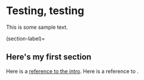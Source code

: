 # Testing, testing

This is some sample text.

(section-label)=
## Here's my first section

Here is a [reference to the intro](intro.md). Here is a reference to [](section-label).